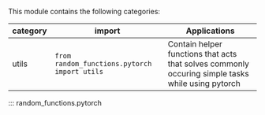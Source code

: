 This module contains the following categories:

| category | import | Applications |
|--------|------|------------|
| utils | ```from random_functions.pytorch import utils``` | Contain helper functions that acts that solves commonly occuring simple tasks while using pytorch |

::: random_functions.pytorch
